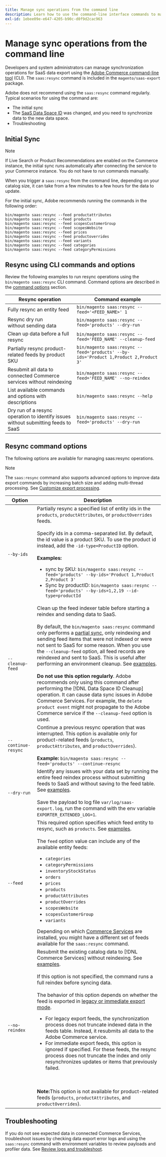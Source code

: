 ```yaml
---
title: Manage sync operations from the command line
description: Learn how to use the command-line interface commands to manage feeds and processes for the [!DNL data export extension] for Adobe Commerce SaaS services.
exl-id: 1ebee09e-e647-4205-b90c-d0f9d2cac963
---
```

# Manage sync operations from the command line

Developers and system administrators can manage synchronization operations for SaaS data export using the [Adobe Commerce command-line tool](https://experienceleague.adobe.com/en/docs/commerce-operations/configuration-guide/cli/config-cli) (CLI). The `saas:resync` command is included in the `magento/saas-export` package.

Adobe does not recommend using the `saas:resync` command regularly. Typical scenarios for using the command are:

- The initial sync
- The [SaaS Data Space ID](https://experienceleague.adobe.com/en/docs/commerce-admin/config/services/saas) was changed, and you need to synchronize data to the new data space.
- Troubleshooting

## Initial Sync

>[!NOTE]
>If Live Search or Product Recommendations are enabled on the Commerce instance, the initial sync runs automatically after connecting the service to your Commerce instance. You do not have to run commands manually.

When you trigger a `saas:resync` from the command line, depending on your catalog size, it can take from a few minutes to a few hours for the data to update.

For the initial sync, Adobe recommends running the commands in the following order:

```shell
bin/magento saas:resync --feed productattributes
bin/magento saas:resync --feed products
bin/magento saas:resync --feed scopesCustomerGroup
bin/magento saas:resync --feed scopesWebsite
bin/magento saas:resync --feed prices
bin/magento saas:resync --feed productoverrides
bin/magento saas:resync --feed variants
bin/magento saas:resync --feed categories
bin/magento saas:resync --feed categoryPermissions
```

## Resync using CLI commands and options

Review the following examples to run resync operations using the `bin/magento saas:resync` CLI command. Command options are described in the [command options](#command-options) section.

| Resync operation                                                                | Command example                                                                                   |
|----------------------------------------------------------------------|---------------------------------------------------------------------------------------------------|
| Fully resync an entity feed                             | `bin/magento saas:resync --feed='<FEED_NAME>' 1`                                                  |
| Resync dry run<br>without sending data | `bin/magento saas:resync --feed='products' --dry-run`                                              |
| Clean up data before a full resync                    | `bin/magento saas:resync --feed='FEED_NAME' --cleanup-feed`                                       |
| Partially resync product-related feeds by product SKU  | `bin/magento saas:resync --feed='products' --by-ids='Product 1,Product 2,Product 3'` |
| Resubmit all data to connected Commerce services without reindexing    | `bin/magento saas:resync --feed='FEED_NAME' --no-reindex`                                         |
| List available commands and options with descriptions                | `bin/magento saas:resync --help`                                                                  |
| Dry run of a resync operation to identify issues without submitting feeds to SaaS | `bin/magento saas:resync --feed='products' --dry-run`                                              |

## Resync command options

The following options are available for managing saas:resync operations.

>[!NOTE]
>
>The `saas:resync` command also supports advanced options to improve data export commands by increasing batch size and adding multi-thread processing. See [Customize export processing](customize-export-processing.md).

| Option       | Description |
|--------------|-------------|
| `--by-ids`     | Partially resync a specified list of entity ids in the `products`, `productAttributes`, or `productOverrides` feeds.<br><br>Specify ids in a comma-separated list. By default, the id value is a product SKU. To use the product id instead, add the `-id-type=ProductID` option.<br><br><strong>Examples:</strong><ul><li>sync by SKU: `bin/magento saas:resync --feed='products' --by-ids='Product 1,Product 2,Product 3'`</li><li>Sync by productID: `bin/magento saas:resync --feed='products' --by-ids=1,2,19 --id-type=productId`</li></ul>|
| `--cleanup-feed`    | Clean up the feed indexer table before starting a reindex and sending data to SaaS.<br><br>By default, the `bin/magento saas:resync` command only performs a [partial sync](data-synchronization.md#partial-sync), only reindexing and sending feed items that were not indexed or were not sent to SaaS for some reason. When you use the `--cleanup-feed` option, all feed records are reindexed and sent to SaaS. This is useful after performing an environment cleanup. See [examples](#common-commands).<br><br>**Do not use this option regularly**. Adobe recommends only using this command after performing the [!DNL Data Space ID Cleanup] operation. It can cause data sync issues in Adobe Commerce Services. For example, the `delete product event` might not propagate to the Adobe Commerce service if the `--cleanup-feed` option is used. |
| `--continue-resync` | Continue a previous resync operation that was interrupted. This option is available only for product-related feeds (`products`, `productAttributes`, and `productOverrides`).<br><br><strong>Example:</strong> `bin/magento saas:resync --feed='products' --continue-resync` |
| `--dry-run`    | Identify any issues with your data set by running the entire feed reindex process without submitting feeds to SaaS and without saving to the feed table. See [examples](#common-commands).<br><br>Save the payload to log file `var/log/saas-export.log`, run the command with the env variable `EXPORTER_EXTENDED_LOG=1`. |
| `--feed`       | This required option specifies which feed entity to resync, such as `products`. See [examples](#common-commands).<br><br>The `feed` option value can include any of the available entity feeds:<ul> <li>`categories`</li><li>`categoryPermissions`</li><li>`inventoryStockStatus`</li><li>`orders`</li><li>`prices`</li><li>`products`</li><li>`productAttributes`</li><li>`productOverrides`</li><li>`scopesWebsite`</li><li>`scopesCustomerGroup`</li><li>`variants`</li></ul>Depending on which [Commerce Services](../landing/saas.md) are installed, you might have a different set of feeds available for the `saas:resync` command. |
| `--no-reindex` | Resubmit the existing catalog data to [!DNL Commerce Services] without reindexing. See [examples](#common-commands).<br><br>If this option is not specified, the command runs a full reindex before syncing data.<br><br>The behavior of this option depends on whether the feed is exported in [legacy or immediate export mode](data-synchronization.md#synchronization-modes).<ul><li>For legacy export feeds, the synchronization process does not truncate indexed data in the feeds table. Instead, it resubmits all data to the Adobe Commerce service.</li><li>For immediate export feeds, this option is ignored if specified. For these feeds, the resync process does not truncate the index and only resynchronizes updates or items that previously failed.</li></ul><br><br><strong>Note:</strong>This option is not available for product-related feeds (`products`, `productAttributes`, and `productOverrides`).|


## Troubleshooting

If you do not see expected data in connected Commerce Services, troubleshoot issues by checking data export error logs and using the `saas:resync` command with environment variables to review payloads and profiler data. See [Review logs and troubleshoot](troubleshooting-logging.md).
